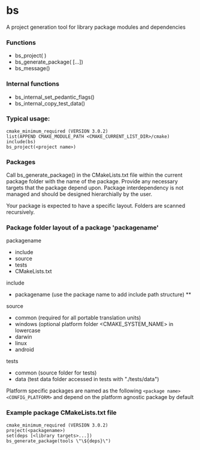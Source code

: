 # bs
A project generation tool for library package modules and dependencies

### Functions
* bs_project(<major version> <minor version>)
* bs_generate_package(<package name> [<dependency targets>...])
* bs_message(<message>)

### Internal functions
* bs_internal_set_pedantic_flags(<package name>)
* bs_internal_copy_test_data(<package name>)

### Typical usage:
```
cmake_minimum_required (VERSION 3.0.2)
list(APPEND CMAKE_MODULE_PATH <CMAKE_CURRENT_LIST_DIR>/cmake)
include(bs)
bs_project(<project name>)
```

### Packages
Call bs_generate_package(<package name>) in the CMakeLists.txt file within the current package folder with the name of the package.
Provide any necessary targets that the package depend upon.
Package interdependency is not managed and should be designed hierarchially by the user.

Your package is expected to have a specific layout. Folders are scanned recursively.

### Package folder layout of a package 'packagename'
  packagename
  * include
  * source
  * tests
  * CMakeLists.txt

  include
  * packagename (use the package name to add include path structure)
  ** <further structure etc>

  source
  * common (required for all portable translation units)
  * windows (optional platform folder <CMAKE_SYSTEM_NAME> in lowercase
  * darwin
  * linux
  * android

  tests
  * common (source folder for tests)
  * data (test data folder accessed in tests with \"./tests/data\")

Platform specific packages are named as the following 
 `<package name><CONFIG_PLATFORM>`
and depend on the platform agnostic package <package name> by default

### Example package CMakeLists.txt file
```
cmake_minimum_required (VERSION 3.0.2)
project(<packagename>)
set(deps [<library targets>...])
bs_generate_package(tools \"\${deps}\")
```
